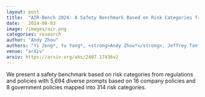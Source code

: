 ```yaml
---
layout: post
title:  "AIR-Bench 2024: A Safety Benchmark Based on Risk Categories from Regulations and Policies"
date:   2024-08-03
image: /images/air.png
categories: research
author: "Andy Zhou"
authors: "Yi Zeng*, Yu Yang*, <strong>Andy Zhou*</strong>, Jeffrey Tan*, Yuheng Tu*, Yifan Mai*, Kevin Klyman, Minzhou Pan, Ruoxi Jia, Dawn Song, Percy Liang, Bo Li"
venue: "arXiv"
arxiv: https://arxiv.org/abs/2407.17436v2
---
```

We present a safety benchmark based on risk categories from regulations and policies with 5,694 diverse prompts based on 16 company policies and 8 government policies mapped into 314 risk categories.
